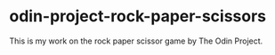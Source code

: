 # odin-project-rock-paper-scissors

This is my work on the rock paper scissor game by The Odin Project.